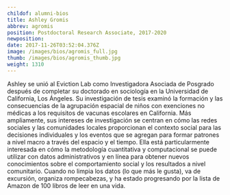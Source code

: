 ```yaml
---
childof: alumni-bios
title: Ashley Gromis
abbrev: agromis
position: Postdoctoral Research Associate, 2017-2020
newposition: 
date: 2017-11-26T03:52:04.376Z
image: /images/bios/agromis_full.jpg
thumb: /images/bios/agromis_thumb.jpg
weight: 1310
---
```

Ashley se unió al Eviction Lab como Investigadora Asociada de Posgrado después de completar su doctorado en sociología en la Universidad de California, Los Ángeles. Su investigación de tesis examinó la formación y las consecuencias de la agrupación espacial de niños con exenciones no médicas a los requisitos de vacunas escolares en California. Más ampliamente, sus intereses de investigación se centran en cómo las redes sociales y las comunidades locales proporcionan el contexto social para las decisiones individuales y los eventos que se agregan para formar patrones a nivel macro a través del espacio y el tiempo. Ella está particularmente interesada en cómo la metodología cuantitativa y computacional se puede utilizar con datos administrativos y en línea para obtener nuevos conocimientos sobre el comportamiento social y los resultados a nivel comunitario. Cuando no limpia los datos (lo que más le gusta), va de excursión, organiza rompecabezas, y ha estado progresando por la lista de Amazon de 100 libros de leer en una vida.